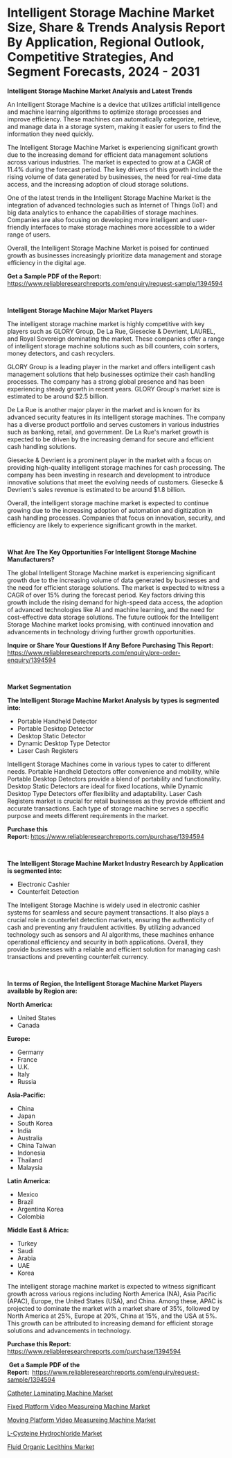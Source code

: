 <p><h1>Intelligent Storage Machine Market Size, Share & Trends Analysis Report By Application, Regional Outlook, Competitive Strategies, And Segment Forecasts, 2024 - 2031</h1></p><p><strong>Intelligent Storage Machine Market Analysis and Latest Trends</strong></p>
<p><p>An Intelligent Storage Machine is a device that utilizes artificial intelligence and machine learning algorithms to optimize storage processes and improve efficiency. These machines can automatically categorize, retrieve, and manage data in a storage system, making it easier for users to find the information they need quickly.</p><p>The Intelligent Storage Machine Market is experiencing significant growth due to the increasing demand for efficient data management solutions across various industries. The market is expected to grow at a CAGR of 11.4% during the forecast period. The key drivers of this growth include the rising volume of data generated by businesses, the need for real-time data access, and the increasing adoption of cloud storage solutions.</p><p>One of the latest trends in the Intelligent Storage Machine Market is the integration of advanced technologies such as Internet of Things (IoT) and big data analytics to enhance the capabilities of storage machines. Companies are also focusing on developing more intelligent and user-friendly interfaces to make storage machines more accessible to a wider range of users.</p><p>Overall, the Intelligent Storage Machine Market is poised for continued growth as businesses increasingly prioritize data management and storage efficiency in the digital age.</p></p>
<p><strong>Get a Sample PDF of the Report:&nbsp;</strong> <a href="https://www.reliableresearchreports.com/enquiry/request-sample/1394594">https://www.reliableresearchreports.com/enquiry/request-sample/1394594</a></p>
<p>&nbsp;</p>
<p><strong>Intelligent Storage Machine Major Market Players</strong></p>
<p><p>The intelligent storage machine market is highly competitive with key players such as GLORY Group, De La Rue, Giesecke & Devrient, LAUREL, and Royal Sovereign dominating the market. These companies offer a range of intelligent storage machine solutions such as bill counters, coin sorters, money detectors, and cash recyclers.</p><p>GLORY Group is a leading player in the market and offers intelligent cash management solutions that help businesses optimize their cash handling processes. The company has a strong global presence and has been experiencing steady growth in recent years. GLORY Group's market size is estimated to be around $2.5 billion.</p><p>De La Rue is another major player in the market and is known for its advanced security features in its intelligent storage machines. The company has a diverse product portfolio and serves customers in various industries such as banking, retail, and government. De La Rue's market growth is expected to be driven by the increasing demand for secure and efficient cash handling solutions.</p><p>Giesecke & Devrient is a prominent player in the market with a focus on providing high-quality intelligent storage machines for cash processing. The company has been investing in research and development to introduce innovative solutions that meet the evolving needs of customers. Giesecke & Devrient's sales revenue is estimated to be around $1.8 billion.</p><p>Overall, the intelligent storage machine market is expected to continue growing due to the increasing adoption of automation and digitization in cash handling processes. Companies that focus on innovation, security, and efficiency are likely to experience significant growth in the market.</p></p>
<p>&nbsp;</p>
<p><strong>What Are The Key Opportunities For Intelligent Storage Machine Manufacturers?</strong></p>
<p><p>The global Intelligent Storage Machine market is experiencing significant growth due to the increasing volume of data generated by businesses and the need for efficient storage solutions. The market is expected to witness a CAGR of over 15% during the forecast period. Key factors driving this growth include the rising demand for high-speed data access, the adoption of advanced technologies like AI and machine learning, and the need for cost-effective data storage solutions. The future outlook for the Intelligent Storage Machine market looks promising, with continued innovation and advancements in technology driving further growth opportunities.</p></p>
<p><strong>Inquire or Share Your Questions If Any Before Purchasing This Report:</strong> <a href="https://www.reliableresearchreports.com/enquiry/pre-order-enquiry/1394594">https://www.reliableresearchreports.com/enquiry/pre-order-enquiry/1394594</a></p>
<p>&nbsp;</p>
<p><strong>Market Segmentation</strong></p>
<p><strong>The Intelligent Storage Machine Market Analysis by types is segmented into:</strong></p>
<p><ul><li>Portable Handheld Detector</li><li>Portable Desktop Detector</li><li>Desktop Static Detector</li><li>Dynamic Desktop Type Detector</li><li>Laser Cash Registers</li></ul></p>
<p><p>Intelligent Storage Machines come in various types to cater to different needs. Portable Handheld Detectors offer convenience and mobility, while Portable Desktop Detectors provide a blend of portability and functionality. Desktop Static Detectors are ideal for fixed locations, while Dynamic Desktop Type Detectors offer flexibility and adaptability. Laser Cash Registers market is crucial for retail businesses as they provide efficient and accurate transactions. Each type of storage machine serves a specific purpose and meets different requirements in the market.</p></p>
<p><strong>Purchase this Report:&nbsp;</strong><a href="https://www.reliableresearchreports.com/purchase/1394594">https://www.reliableresearchreports.com/purchase/1394594</a></p>
<p>&nbsp;</p>
<p><strong>The Intelligent Storage Machine Market Industry Research by Application is segmented into:</strong></p>
<p><ul><li>Electronic Cashier</li><li>Counterfeit Detection</li></ul></p>
<p><p>The Intelligent Storage Machine is widely used in electronic cashier systems for seamless and secure payment transactions. It also plays a crucial role in counterfeit detection markets, ensuring the authenticity of cash and preventing any fraudulent activities. By utilizing advanced technology such as sensors and AI algorithms, these machines enhance operational efficiency and security in both applications. Overall, they provide businesses with a reliable and efficient solution for managing cash transactions and preventing counterfeit currency.</p></p>
<p>&nbsp;</p>
<p><strong>In terms of Region, the Intelligent Storage Machine Market Players available by Region are:</strong></p>
<p>
    <p> <strong> North America: </strong>
        <ul>
            <li>United States</li>
            <li>Canada</li>
        </ul>
        </p> 
    <p> <strong> Europe: </strong>
        <ul>
            <li>Germany</li>
            <li>France</li>
            <li>U.K.</li>
            <li>Italy</li>
            <li>Russia</li>
        </ul>
        </p> 
    <p> <strong> Asia-Pacific: </strong>
        <ul>
            <li>China</li>
            <li>Japan</li>
            <li>South Korea</li>
            <li>India</li>
            <li>Australia</li>
            <li>China Taiwan</li>
            <li>Indonesia</li>
            <li>Thailand</li>
            <li>Malaysia</li>
        </ul>
        </p> 
    <p> <strong> Latin America: </strong>
        <ul>
            <li>Mexico</li>
            <li>Brazil</li>
            <li>Argentina Korea</li>
            <li>Colombia</li>
        </ul>
        </p> 
    <p> <strong> Middle East & Africa: </strong>
        <ul>
            <li>Turkey</li>
            <li>Saudi</li>
            <li>Arabia</li>
            <li>UAE</li>
            <li>Korea</li>
        </ul>
    </p>
    </p>
<p><p>The intelligent storage machine market is expected to witness significant growth across various regions including North America (NA), Asia Pacific (APAC), Europe, the United States (USA), and China. Among these, APAC is projected to dominate the market with a market share of 35%, followed by North America at 25%, Europe at 20%, China at 15%, and the USA at 5%. This growth can be attributed to increasing demand for efficient storage solutions and advancements in technology.</p></p>
<p><strong>Purchase this Report: </strong><a href="https://www.reliableresearchreports.com/purchase/1394594">https://www.reliableresearchreports.com/purchase/1394594</a></p>
<p>&nbsp;<strong>Get a Sample PDF of the Report:&nbsp;&nbsp;</strong><a href="https://www.reliableresearchreports.com/enquiry/request-sample/1394594">https://www.reliableresearchreports.com/enquiry/request-sample/1394594</a></p>
<p><strong></strong></p>
<p><p><a href="https://medium.com/@evertkohler82/catheter-laminating-machine-market-insights-into-market-cagr-market-trends-and-growth-strategies-d1324b78e25f">Catheter Laminating Machine Market</a></p><p><a href="https://medium.com/@karleeprice2004/fixed-platform-video-measureing-machine-market-insights-into-market-cagr-market-trends-and-23f3dddd3002">Fixed Platform Video Measureing Machine Market</a></p><p><a href="https://medium.com/@karleeprice2004/moving-platform-video-measureing-machine-market-comprehensive-assessment-by-type-application-and-578416731f04">Moving Platform Video Measureing Machine Market</a></p><p><a href="https://github.com/luckyshygirl/Market-Research-Report-List-3/blob/main/l-cysteine-hydrochloride-market.md">L-Cysteine Hydrochloride Market</a></p><p><a href="https://github.com/markusgodoy/Market-Research-Report-List-1/blob/main/fluid-organic-lecithins-market.md">Fluid Organic Lecithins Market</a></p></p>
